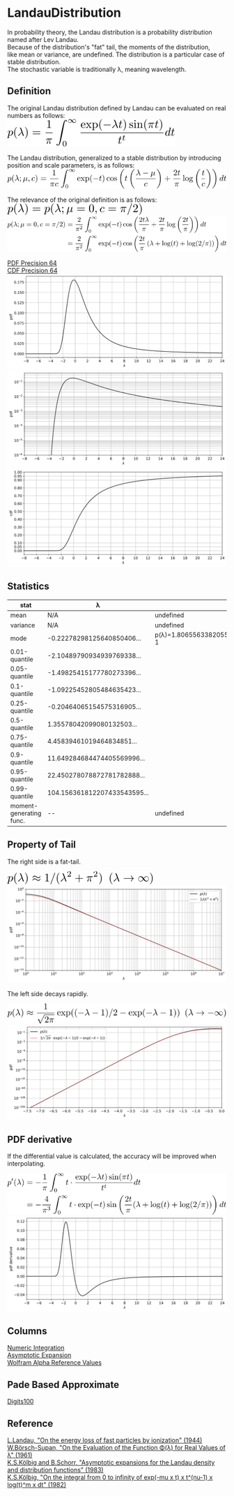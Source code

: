 # LandauDistribution

In probability theory, the Landau distribution is a probability distribution named after Lev Landau.  
Because of the distribution's "fat" tail, the moments of the distribution,  
like mean or variance, are undefined. The distribution is a particular case of stable distribution.  
The stochastic variable is traditionally &lambda;, meaning wavelength.

## Definition

The original Landau distribution defined by Landau can be evaluated on real numbers as follows:  
![define origin](https://github.com/tk-yoshimura/LandauDistribution/blob/main/figures/define_origin.svg)

The Landau distribution, generalized to a stable distribution by introducing position and scale parameters, is as follows:  
![define stabledist](https://github.com/tk-yoshimura/LandauDistribution/blob/main/figures/define_stabledist_generalized.svg)

The relevance of the original definition is as follows:  
![define relevance](https://github.com/tk-yoshimura/LandauDistribution/blob/main/figures/define_relevance.svg)  
![define relevance 2](https://github.com/tk-yoshimura/LandauDistribution/blob/main/figures/define_relevance_2.svg)

[PDF Precision 64](https://github.com/tk-yoshimura/LandauDistribution/tree/main/results/integrate_pdf_precision64.csv)  
[CDF Precision 64](https://github.com/tk-yoshimura/LandauDistribution/tree/main/results/integrate_cdf_precision64.csv)  
![pdf](https://github.com/tk-yoshimura/LandauDistribution/blob/main/figures/pdf.svg)  
![logpdf](https://github.com/tk-yoshimura/LandauDistribution/blob/main/figures/logpdf.svg)  
![cdf](https://github.com/tk-yoshimura/LandauDistribution/blob/main/figures/cdf.svg)  

## Statistics

|stat|&lambda;|note|
|----|----|----|
|mean|N/A|undefined|
|variance|N/A|undefined|
|mode|-0.22278298125640850406...|p(&lambda;)=1.806556338205509427830338852686311455672580...e-1|
|0.01-quantile|-2.10489790934939769338...||
|0.05-quantile|-1.49825415177780273396...||
|0.1-quantile|-1.09225452805484635423...||
|0.25-quantile|-0.20464065154575316905...||
|0.5-quantile|1.35578042099080132503...||
|0.75-quantile|4.45839461019464834851...||
|0.9-quantile|11.649284684474405569996...||
|0.95-quantile|22.450278078872781782888...|
|0.99-quantile|104.156361812207433543595...||
|moment-generating func.|--|undefined|

## Property of Tail

The right side is a fat-tail.

![tail largex](https://github.com/tk-yoshimura/LandauDistribution/blob/main/figures/tail_largex.svg)  
![tail largex approx](https://github.com/tk-yoshimura/LandauDistribution/blob/main/figures/tail_largex_approx.svg)

The left side decays rapidly.

![tail lessx](https://github.com/tk-yoshimura/LandauDistribution/blob/main/figures/tail_lessx.svg)  
![tail lessx approx](https://github.com/tk-yoshimura/LandauDistribution/blob/main/figures/tail_lessx_approx.svg)

## PDF derivative

If the differential value is calculated, the accuracy will be improved when interpolating.

![formula diff pdf](https://github.com/tk-yoshimura/LandauDistribution/blob/main/figures/formula_diff_pdf.svg)  
![pdf derivative](https://github.com/tk-yoshimura/LandauDistribution/blob/main/figures/pdf_derivative.svg)

## Columns
[Numeric Integration](https://github.com/tk-yoshimura/LandauDistribution/tree/main/NumericIntegration)  
[Asymptotic Expansion](https://github.com/tk-yoshimura/LandauDistribution/tree/main/AsymptoticExpansion)  
[Wolfram Alpha Reference Values](https://github.com/tk-yoshimura/LandauDistribution/tree/main/WolframAlphaReference)  

## Pade Based Approximate
[Digits100](https://github.com/tk-yoshimura/LandauDistribution/tree/main/Digits100)  

## Reference
[L.Landau, "On the energy loss of fast particles by ionization" (1944)](https://www.semanticscholar.org/paper/On-the-energy-loss-of-fast-particles-by-ionization-Landau/037099731178b3aeebca36a054852e4c4866a1c3)  
[W.Börsch-Supan, "On the Evaluation of the Function &Phi;(&lambda;) for Real Values of &lambda;" (1961)](https://nvlpubs.nist.gov/nistpubs/jres/65B/jresv65Bn4p245_A1b.pdf)  
[K.S.Kölbig and B.Schorr, "Asymptotic expansions for the Landau density and distribution functions" (1983)](https://www.sciencedirect.com/science/article/abs/pii/0010465584900651)  
[K.S.Kölbig, "On the integral from 0 to infinity of exp(-mu x t) x t^(nu-1) x log(t)^m x dt" (1982)](https://inspirehep.net/literature/178407)